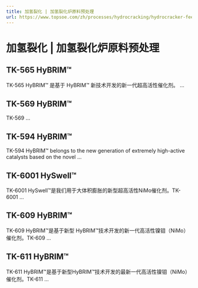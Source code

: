 ```yaml
---
title: 加氢裂化 | 加氢裂化炉原料预处理
url: https://www.topsoe.com/zh/processes/hydrocracking/hydrocracker-feed-pretreatment
---
```


# 加氢裂化 | 加氢裂化炉原料预处理

## TK-565 HyBRIM™

TK-565 HyBRIM™ 是基于 HyBRIM™ 新技术开发的新一代超高活性催化剂。 ...

## TK-569 HyBRIM™

TK-569 ...

## TK-594 HyBRIM™

TK-594 HyBRIM™ belongs to the new generation of extremely high-active catalysts based on the novel ...

## TK-6001 HySwell™

TK-6001 HySwell™是我们用于大体积膨胀的新型超高活性NiMo催化剂。TK-6001 ...

## TK-609 HyBRIM™

TK-609 HyBRIM™是基于新型 HyBRIM™技术开发的新一代高活性镍钼（NiMo）催化剂。TK-609 ...

## TK-611 HyBRIM™

TK-611 HyBRIM™是基于新型HyBRIM™技术开发的最新一代高活性镍钼（NiMo）催化剂。TK-611 ...